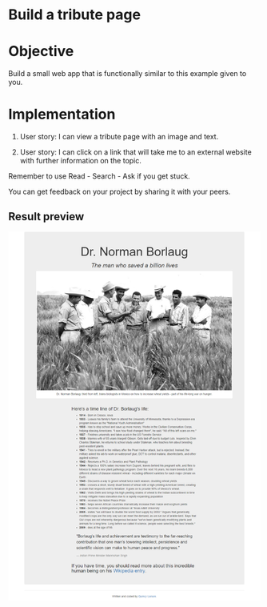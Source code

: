 # Build a tribute page

# Objective

 Build a small web app that is functionally similar to this example given to you.

# Implementation

1. User story: I can view a tribute page with an image and text.

2. User story: I can click on a link that will take me to an external website with further information on the topic.

Remember to use Read - Search - Ask if you get stuck.

You can get feedback on your project by sharing it with your peers.

## Result preview

<p align="center">
	<img src="img/tribute.png" alt="">
</p>